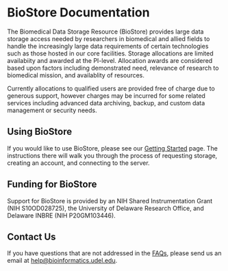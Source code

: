# BioStore Documentation

The Biomedical Data Storage Resource (BioStore) provides large data storage access needed by researchers in biomedical and allied fields to handle the increasingly large data requirements of certain technologies such as those hosted in our core facilities.  Storage allocations are limited availabiity and awarded at the PI-level.  Allocation awards are considered based upon factors including demonstrated need, relevance of research to biomedical mission, and availablity of resources.

Currently allocations to qualified users are provided free of charge due to generous support, however charges may be incurred for some related  services including advanced data archiving, backup, and custom data management or security needs.

## Using BioStore

If you would like to use BioStore, please see our [Getting Started](./getting_started.md) page.  The instructions there will walk you through the process of requesting storage, creating an account, and connecting to the server.

## Funding for BioStore

Support for BioStore is provided by an NIH Shared Instrumentation Grant (NIH S10OD028725), the University of Delaware Research Office, and Delaware INBRE (NIH P20GM103446).

## Contact Us

If you have questions that are not addressed in the [FAQs](./FAQs.md), please send us an email at help@bioinformatics.udel.edu.